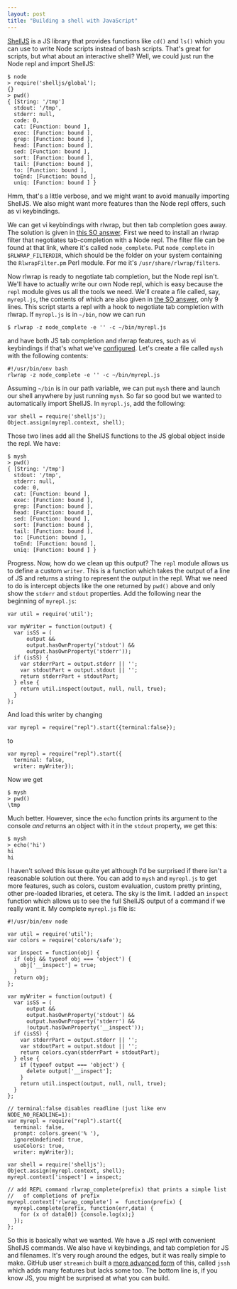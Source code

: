```yaml
---
layout: post
title: "Building a shell with JavaScript"
---
```


[ShellJS](https://github.com/shelljs/shelljs) is a JS library that provides
functions like `cd()` and `ls()` which you can use to write Node scripts
instead of bash scripts.
That's great for scripts, but what about an interactive shell?
Well, we could just run the Node repl and import ShellJS:

    $ node
    > require('shelljs/global');
    {}
    > pwd()
    { [String: '/tmp']
      stdout: '/tmp',
      stderr: null,
      code: 0,
      cat: [Function: bound ],
      exec: [Function: bound ],
      grep: [Function: bound ],
      head: [Function: bound ],
      sed: [Function: bound ],
      sort: [Function: bound ],
      tail: [Function: bound ],
      to: [Function: bound ],
      toEnd: [Function: bound ],
      uniq: [Function: bound ] }

Hmm, that's a little verbose, and we might want to avoid manually importing
ShellJS.
We also might want more features than the Node repl offers, such as vi
keybindings.

We can get vi keybindings with rlwrap, but then tab completion goes away.
The solution is given in [this SO answer](http://stackoverflow.com/a/43677273/371334).
First we need to install an rlwrap filter that negotiates tab-completion with a
Node repl.
The filter file can be found at that link, where it's called `node_complete`.
Put `node_complete` in `$RLWRAP_FILTERDIR`, which should be the folder on your
system containing the `RlwrapFilter.pm` Perl module.
For me it's `/usr/share/rlwrap/filters`.

Now rlwrap is ready to negotiate tab completion, but the Node repl isn't.
We'll have to actually write our own Node repl, which is easy because the
`repl` module gives us all the tools we need.
We'll create a file called, say, `myrepl.js`, the contents of which are also
given in [the SO answer](http://stackoverflow.com/a/43677273/371334), only 9
lines.
This script starts a repl with a hook to negotiate tab completion with rlwrap.
If `myrepl.js` is in `~/bin`, now we can run

    $ rlwrap -z node_complete -e '' -c ~/bin/myrepl.js

and have both JS tab completion and rlwrap features, such as vi keybindings
if that's what we've [configured](https://unix.stackexchange.com/q/22740/15513).
Let's create a file called `mysh` with the following contents:

    #!/usr/bin/env bash
    rlwrap -z node_complete -e '' -c ~/bin/myrepl.js

Assuming `~/bin` is in our path variable, we can put `mysh` there and launch
our shell anywhere by just running `mysh`.
So far so good but we wanted to automatically import ShellJS.
In `myrepl.js`, add the following:

    var shell = require('shelljs');
    Object.assign(myrepl.context, shell);

Those two lines add all the ShellJS functions to the JS global object inside
the repl.
We have:

    $ mysh
    > pwd()
    { [String: '/tmp']
      stdout: '/tmp',
      stderr: null,
      code: 0,
      cat: [Function: bound ],
      exec: [Function: bound ],
      grep: [Function: bound ],
      head: [Function: bound ],
      sed: [Function: bound ],
      sort: [Function: bound ],
      tail: [Function: bound ],
      to: [Function: bound ],
      toEnd: [Function: bound ],
      uniq: [Function: bound ] }

Progress.
Now, how do we clean up this output?
The `repl` module allows us to define a custom `writer`.
This is a function which takes the
output of a line of JS and returns a string to represent the output in the
repl.
What we need to do is intercept objects like the one returned by `pwd()` above
and only show the `stderr` and `stdout` properties.
Add the following near the beginning of `myrepl.js`:

    var util = require('util');

    var myWriter = function(output) {
      var isSS = (
          output &&
          output.hasOwnProperty('stdout') &&
          output.hasOwnProperty('stderr'));
      if (isSS) {
        var stderrPart = output.stderr || '';
        var stdoutPart = output.stdout || '';
        return stderrPart + stdoutPart;
      } else {
        return util.inspect(output, null, null, true);
      }
    };

And load this writer by changing

    var myrepl = require("repl").start({terminal:false});

to

    var myrepl = require("repl").start({
      terminal: false,
      writer: myWriter});

Now we get

    $ mysh
    > pwd()
    \tmp

Much better.
However, since the `echo` function prints its argument to the console _and_
returns an object with it in the `stdout` property, we get this:


    $ mysh
    > echo('hi')
    hi
    hi

I haven't solved this issue quite yet although I'd be surprised if there isn't
a reasonable solution out there.
You can add to `mysh` and `myrepl.js` to get more features, such as colors,
custom evaluation, custom pretty printing, other pre-loaded libraries, et
cetera.
The sky is the limit.
I added an `inspect` function which allows us to see the full ShellJS output
of a command if we really want it.
My complete `myrepl.js` file is:

    #!/usr/bin/env node

    var util = require('util');
    var colors = require('colors/safe');

    var inspect = function(obj) {
      if (obj && typeof obj === 'object') {
        obj['__inspect'] = true;
      }
      return obj;
    };

    var myWriter = function(output) {
      var isSS = (
          output &&
          output.hasOwnProperty('stdout') &&
          output.hasOwnProperty('stderr') &&
          !output.hasOwnProperty('__inspect'));
      if (isSS) {
        var stderrPart = output.stderr || '';
        var stdoutPart = output.stdout || '';
        return colors.cyan(stderrPart + stdoutPart);
      } else {
        if (typeof output === 'object') {
          delete output['__inspect'];
        }
        return util.inspect(output, null, null, true);
      }
    };

    // terminal:false disables readline (just like env NODE_NO_READLINE=1):
    var myrepl = require("repl").start({
      terminal: false,
      prompt: colors.green('% '),
      ignoreUndefined: true,
      useColors: true,
      writer: myWriter});

    var shell = require('shelljs');
    Object.assign(myrepl.context, shell);
    myrepl.context['inspect'] = inspect;

    // add REPL command rlwrap_complete(prefix) that prints a simple list
    //   of completions of prefix
    myrepl.context['rlwrap_complete'] =  function(prefix) {
      myrepl.complete(prefix, function(err,data) {
        for (x of data[0]) {console.log(x);}
      });
    };

So this is basically what we wanted.
We have a JS repl with convenient ShellJS commands.
We also have vi keybindings, and tab completion for JS and filenames.
It's very rough around the edges, but it was really simple to make.
GitHub user `streamich` built a [more advanced form](https://github.com/streamich/jssh)
of this, called `jssh` which adds many features but lacks some too.
The bottom line is, if you know JS, you might be surprised at what you can
build.

